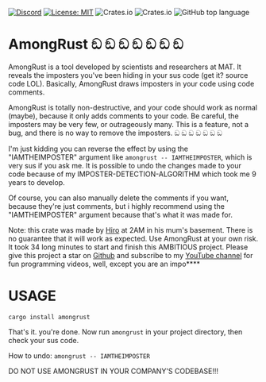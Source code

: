 <!--- ![test workflow](https://github.com/0xhiro/amongrust/actions/workflows/test.yml/badge.svg) -->
[![Discord](https://img.shields.io/discord/1018936651612967043)](https://discord.gg/yMEKS2hk)
[![License: MIT](https://img.shields.io/badge/License-MIT-yellow.svg)](https://opensource.org/licenses/MIT)
![Crates.io](https://img.shields.io/crates/d/amongrust)
![Crates.io](https://img.shields.io/crates/v/amongrust)
![GitHub top language](https://img.shields.io/github/languages/top/0xhiro/amongrust)


# AmongRust ඞ ඞ ඞ ඞ ඞ ඞ ඞ 

AmongRust is a tool developed by scientists and researchers at MAT. It reveals the imposters you've been hiding in your sus code (get it? source code LOL). Basically, AmongRust draws imposters in your code using code comments.

AmongRust is totally non-destructive, and your code should work as normal (maybe), because it only adds comments to your code.
Be careful, the imposters may be very few, or outrageously many. This is a feature, not a bug, and there is no way to remove the imposters. ඞ ඞ ඞ ඞ ඞ ඞ ඞ 


I'm just kidding you can reverse the effect by using the "IAMTHEIMPOSTER" argument like `amongrust -- IAMTHEIMPOSTER`, which is very sus if you ask me.
It is possible to undo the changes made to your code because of my IMPOSTER-DETECTION-ALGORITHM which took me 9 years to develop.

Of course, you can also manually delete the comments if you want, because they're just comments, but i highly recommend using the "IAMTHEIMPOSTER" argument because that's what it was made for.

Note: this crate was made by [Hiro](https://twitter.com/0x1hiro) at 2AM in his mum's basement. There is no guarantee that it will work as expected. Use AmongRust at your own risk. It took 34 long minutes to start and finish this AMBITIOUS project. Please give this project a star on [Github](https://github.com/0xhiro/amongrust) and subscribe to my [YouTube channel](https://www.youtube.com/channel/UCv3SId-GfOT7MCaHVl88SQQ) for fun programming videos, well, except you are an impo****

# USAGE

`cargo install amongrust`

That's it. you're done. Now run `amongrust` in your project directory, then check your sus code.

How to undo: `amongrust -- IAMTHEIMPOSTER`


DO NOT USE AMONGRUST IN YOUR COMPANY'S CODEBASE!!!